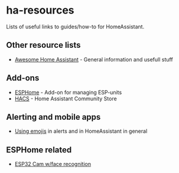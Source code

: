 # ha-resources
Lists of useful links to guides/how-to for HomeAssistant.

## Other resource lists
* [Awesome Home Assistant](https://www.awesome-ha.com/) - General information and usefull stuff

## Add-ons
* [ESPHome](https://esphome.io/) - Add-on for managing ESP-units
* [HACS](https://hacs.xyz/) - Home Assistant Community Store

## Alerting and mobile apps
* [Using emojis](https://thibmaek.com/post/using-emoji-in-home-assistant) in alerts and in HomeAssistant in general

## ESPHome related
* [ESP32 Cam w/face recognition](https://www.dopebuild.com/i-am-sorry-dave-i-am-unable-to-do-that/)
